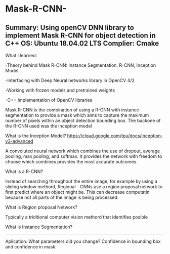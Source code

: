 # Mask-R-CNN-
Summary:
Using openCV DNN library to implement Mask R-CNN for object detection in C++
OS: Ubuntu 18.04.02 LTS
Complier: Cmake
---------------


What I learned:

-Theory behind Mask R-CNN: Instance Segmentation, R-CNN, Inception Model 

-Interfacing with Deep Neural networks library in OpenCV 4/2

-Working with frozen models and pretrained weights

-C++ implementation of OpenCV libraries


Mask R-CNN is the combination of using a R-CNN with instance segmentation to provide a mask which aims to capture the maximum number of pixels within an object detection bounding box. The backone of the R-CNN used was the Inception model

What is the Inception Model?
https://cloud.google.com/tpu/docs/inception-v3-advanced

A convoluted neural network which combines the use of dropout, average pooling, max pooling, and softmax. 
It provides the network with freedom to choose which combines provides the most accurate outcomes.  

What is a R-CNN?

Instead of searching throughout the entire image, for example  by using a sliding window methord, Regional - CNNs use a region proposal network to first predict where an object might be. This can decrease computatin because not all parts of the image is being processed.   

What is Region proposal Network?

Typically a triditional computer vision methord that identifies posible 


What is Instance Segmentation?


___
Aplication: 
What parameters did you change? 
Confidence in bounding box and confidence in mask.


